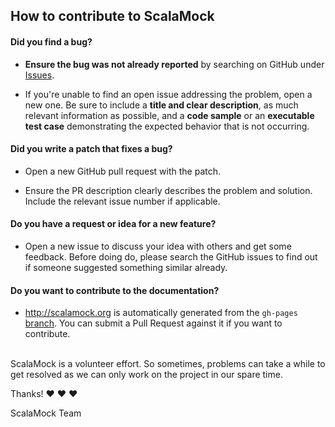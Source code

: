 ## How to contribute to ScalaMock

#### **Did you find a bug?**

* **Ensure the bug was not already reported** by searching on GitHub under [Issues](https://github.com/paulbutcher/ScalaMock/issues).

* If you're unable to find an open issue addressing the problem, open a new one. Be sure to include a **title and clear description**, as much relevant information as possible, and a **code sample** or an **executable test case** demonstrating the expected behavior that is not occurring.

#### **Did you write a patch that fixes a bug?**

* Open a new GitHub pull request with the patch.

* Ensure the PR description clearly describes the problem and solution. Include the relevant issue number if applicable.

#### **Do you have a request or idea for a new feature?**

* Open a new issue to discuss your idea with others and get some feedback. Before doing do, please search the GitHub issues to find out if someone suggested something similar already.

#### **Do you want to contribute to the documentation?**

* http://scalamock.org is automatically generated from the `gh-pages` [branch](https://github.com/paulbutcher/ScalaMock/tree/gh-pages). You can submit a Pull Request against it if you want to contribute.

</br>
ScalaMock is a volunteer effort. So sometimes, problems can take a while to get resolved as we can only work on the project in our spare time.

Thanks! :heart: :heart: :heart:

ScalaMock Team
